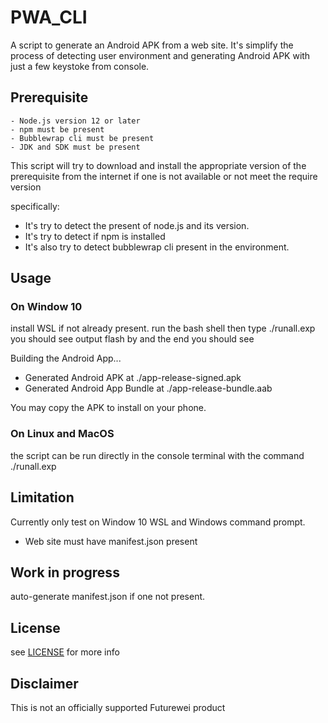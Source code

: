 # PWA_CLI

A script to generate an Android APK from a web site. It's simplify the process of detecting user environment and generating Android APK with just a few keystoke from console. 

## Prerequisite
    - Node.js version 12 or later
    - npm must be present
    - Bubblewrap cli must be present
    - JDK and SDK must be present

This script will try to download and install the appropriate version  of the prerequisite from the internet if one is not available or not meet the require version 

specifically:
- It's try to detect the present of node.js and its version. 
- It's try to detect if npm is installed 
- It's also try to detect bubblewrap cli present in the environment.


## Usage

### On Window 10
install WSL if not already present.
run the bash shell then type ./runall.exp you should see output flash by and the end you should see 

Building the Android App...
-   Generated Android APK at ./app-release-signed.apk
-   Generated Android App Bundle at ./app-release-bundle.aab

You may copy the APK to install on your phone.

### On Linux and MacOS

the script can be run directly in the console terminal with the command ./runall.exp


## Limitation

Currently only test on Window 10 WSL and Windows command prompt.
- Web site must have manifest.json present

## Work in progress

auto-generate manifest.json if one not present.

## License
see [LICENSE](./LICENSE.md) for more info


## Disclaimer

This is not an officially supported Futurewei product


